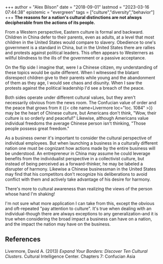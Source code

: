 +++
author = "Alex Bilson"
date = "2018-09-01"
lastmod = "2023-03-16 07:44:38"
epistemic = "evergreen"
tags = ["culture","diversity","behavior"]
+++
**The reasons for a nation's cultural distinctions are not always decipherable from the actions of its people.**

From a Western perspective, Eastern culture is formal and backward.  Children in China defer to their parents, even as adults, at a level that most children in the United States would compare to slavery.  Obedience to one's government is a standard in China, but in the United States there are rallies and protests against political leaders.  This often appears to Westerners as willful blindness to the ills of the government or a passive acceptance.

On the flip side I imagine that, were I a Chinese citizen, my understanding of these topics would be quite different.  When I witnessed the blatant disrespect children give to their parents while young and the abandonment of them as they age, I would see chaos and disunity.  When I saw the protests against the political leadership I'd see a breach of the peace.

Both sides operate under different cultural values, but they aren't necessarily obvious from the news room.  The Confucian value of order and the peace that grows from it {{< cite name=Livermore loc="loc. 1084" >}} may be the heart of Chinese culture, but Americans don't think, "Wow, their culture is so orderly and peaceful!"  Likewise, although Americans value individual freedoms the average Chinese person isn't thinking, "Those people possess great freedom."

As a business owner it's important to consider the cultural perspective of individual employees.  But when launching a business in a culturally different nation one must be cognizant how actions made by the entire business will be understood.  An entrepreneur in China may assume he could leverage benefits from the individualist perspective in a collectivist culture, but instead of being perceived as a forward-thinker, he may be labeled a disrupter of harmony.  Likewise a Chinese businessman in the United States may find that his competitors don't recognize his deliberations to avoid conflict with them and actively take advantage of his desire for harmony.

There's more to cultural awareness than realizing the views of the person whose hand I'm shaking!

I'm not sure what more application I can take from this, except the obvious and oft-repeated "pay attention to culture".  It's true when dealing with an individual-though there are always exceptions to any generalization-and it is true when considering the broad impact a business can have on a nation, and the impact the nation may have on the business.

## References

Livermore, David A. (2013) _Expand Your Borders: Discover Ten Cultural Clusters_. Cultural Intelligence Center. Chapters 7: Confucian Asia
